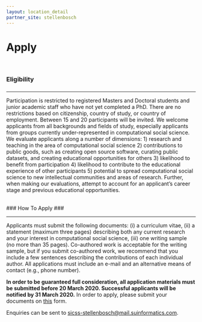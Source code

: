 ```yaml
---
layout: location_detail
partner_site: stellenbosch
---
```


<h1 class="display-4">Apply</h1>
<br />

### Eligibility
### <a name="eligibility"></a>

---

Participation is restricted to registered Masters and Doctoral students and junior academic staff who have not yet completed a PhD. There are no restrictions based on citizenship, country of study, or country of employment.  Between 15 and 20 participants will be invited. We welcome applicants from all backgrounds and fields of study, especially applicants from groups currently under-represented in computational social science. We evaluate applicants along a number of dimensions: 1) research and teaching in the area of computational social science 2) contributions to public goods, such as creating open source software, curating public datasets, and creating educational opportunities for others 3) likelihood to benefit from participation 4) likelihood to contribute to the educational experience of other participants 5) potential to spread computational social science to new intellectual communities and areas of research. Further, when making our evaluations, attempt to account for an applicant’s career stage and previous educational opportunities.

<br />
### How To Apply
### <a name="how_to_apply"></a>

---

Applicants must submit the following documents: (i) a curriculum vitae, (ii) a statement (maximum three pages) describing both any current research and your interest in computational social science, (iii) one writing sample (no more than 35 pages). Co-authored work is acceptable for the writing sample, but if you submit co-authored work, we recommend that you include a few sentences describing the contributions of each individual author. All applications must include an e-mail and an alternative means of contact (e.g., phone number).

**In order to be guaranteed full consideration, all application materials must be submitted before 20 March 2020. Successful applicants will be notified by 31 March 2020.**
In order to apply, please submit your documents on <a href="https://airtable.com/shrD3a7aoxr8NvnFa">this</a> form.

Enquiries can be sent to <a href="mailto:sicss-stellenbosch@mail.suinformatics.com">sicss-stellenbosch@mail.suinformatics.com</a>.
